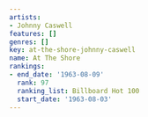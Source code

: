 ```yaml
---
artists:
- Johnny Caswell
features: []
genres: []
key: at-the-shore-johnny-caswell
name: At The Shore
rankings:
- end_date: '1963-08-09'
  rank: 97
  ranking_list: Billboard Hot 100
  start_date: '1963-08-03'
---
```


